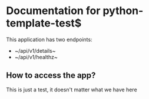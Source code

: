 # Documentation for python-template-test$

This application has two endpoints:

- ~/api/v1/details~
- ~/api/v1/healthz~

## How to access the app?

This is just a test, it doesn't matter what we have here
